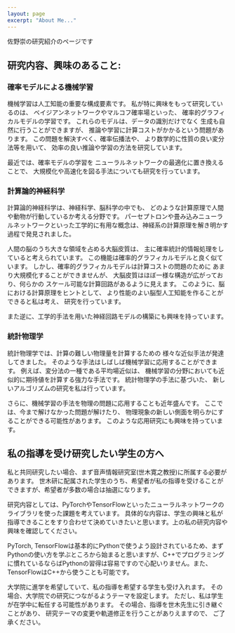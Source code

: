 ```yaml
---
layout: page
excerpt: "About Me..."
---
```


佐野崇の研究紹介のページです


## 研究内容、興味のあること:

### 確率モデルによる機械学習

機械学習は人工知能の重要な構成要素です。
私が特に興味をもって研究しているのは、
ベイジアンネットワークやマルコフ確率場といった、
確率的グラフィカルモデルの学習です。
これらのモデルは、データの識別だけでなく
生成も自然に行うことができますが、
推論や学習に計算コストがかかるという問題があります。
この問題を解決すべく、確率伝播法や、
より数学的に性質の良い変分法等を用いて、
効率の良い推論や学習の方法を研究しています。


最近では、確率モデルの学習を
ニューラルネットワークの最適化に置き換えることで、
大規模化や高速化を図る手法についても研究を行っています。


### 計算論的神経科学

計算論的神経科学は、神経科学、脳科学の中でも、
どのような計算原理で人間や動物が行動しているか考える分野です。
パーセプトロンや畳み込みニューラルネットワークといった工学的に有用な概念は、神経系の計算原理を解き明かす過程で発見されました。

人間の脳のうち大きな領域を占める大脳皮質は、
主に確率統計的情報処理をしていると考えられています。
この機能は確率的グラフィカルモデルと良く似ています。
しかし、確率的グラフィカルモデルは計算コストの問題のために
あまり大規模化することができませんが、
大脳皮質はほぼ一様な構造が広がっており、何らかの
スケール可能な計算回路があるように見えます。
このように、脳における計算原理をヒントとして、
より性能のよい脳型人工知能を作ることができると私は考え、
研究を行っています。

また逆に、工学的手法を用いた神経回路モデルの構築にも興味を持っています。


### 統計物理学
統計物理学では、計算の難しい物理量を計算するための
様々な近似手法が発達してきました。
そのような手法はしばしば機械学習に応用することができます。
例えば、変分法の一種である平均場近似は、
機械学習の分野においても近似的に期待値を計算する強力な手法です。
統計物理学の手法に基づいた、
新しいアルゴリズムの研究を私は行っています。

さらに、機械学習の手法を物理の問題に応用することも近年盛んです。
ここでは、今まで解けなかった問題が解けたり、
物理現象の新しい側面を明らかにすることができる可能性があります。
このような応用研究にも興味を持っています。


<!--
- Lorem ipsum dolor sit amet
- Lorem ipsum dolor sit amet
- DLorem ipsum dolor sit amet
- Lorem ipsum dolor sit amet
- Lorem ipsum dolor sit amet
-->

## 私の指導を受け研究したい学生の方へ

私と共同研究したい場合、まず音声情報研究室(世木寛之教授)に所属する必要があります。
世木研に配属された学生のうち、希望者が私の指導を受けることができますが、希望者が多数の場合は抽選になります。

研究内容としては、PyTorchやTensorFlowといったニューラルネットワークのライブラリを使った課題を考えています。
具体的な内容は、学生の興味と私が指導できることをすり合わせて決めていきたいと思います。上の私の研究内容や興味を確認してください。

PyTorch, TensorFlowは基本的にPythonで使うよう設計されているため、まずPythonの使い方を学ぶところから始まると思いますが、C++でプログラミングに慣れているならばPythonの習得は容易ですので心配いりません。また、TensorFlowはC++から使うことも可能です。

大学院に進学を希望していて、私の指導を希望する学生も受け入れます。
その場合、大学院での研究につながるようテーマを設定します。
ただし、私は学生が在学中に転任する可能性があります。
その場合、指導を世木先生に引き継ぐことがあり、
研究テーマの変更や軌道修正を行うことがありえますので、
ご了承ください。
